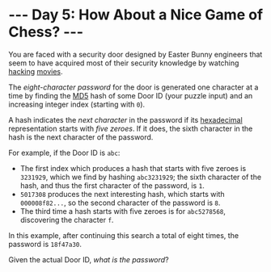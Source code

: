 # --- Day 5: How About a Nice Game of Chess? ---

You are faced with a security door designed by Easter Bunny engineers that seem to have acquired most of their security knowledge by watching [hacking](https://en.wikipedia.org/wiki/Hackers_(film)) [movies](https://en.wikipedia.org/wiki/WarGames).

The *eight-character password* for the door is generated one character at a time by finding the [MD5](https://en.wikipedia.org/wiki/MD5) hash of some Door ID (your puzzle input) and an increasing integer index (starting with `0`).

A hash indicates the *next character* in the password if its [hexadecimal](https://en.wikipedia.org/wiki/Hexadecimal) representation starts with *five zeroes*. If it does, the sixth character in the hash is the next character of the password.

For example, if the Door ID is `abc`:

* The first index which produces a hash that starts with five zeroes is `3231929`, which we find by hashing `abc3231929`; the sixth character of the hash, and thus the first character of the password, is `1`.
* `5017308` produces the next interesting hash, which starts with `000008f82...`, so the second character of the password is `8`.
* The third time a hash starts with five zeroes is for `abc5278568`, discovering the character `f`.

In this example, after continuing this search a total of eight times, the password is `18f47a30`.

Given the actual Door ID, *what is the password*?
